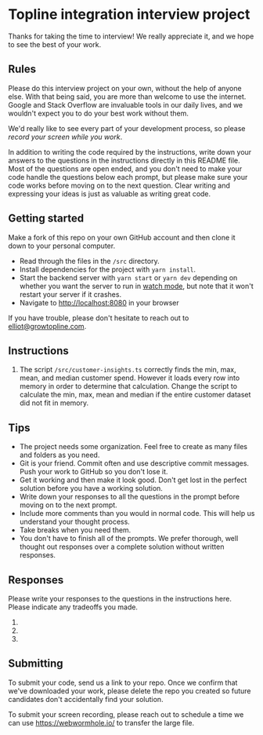 # Topline integration interview project

Thanks for taking the time to interview! We really appreciate it, and we hope to see the best of your work.

## Rules

Please do this interview project on your own, without the help of anyone else.
With that being said, you are more than welcome to use the internet.
Google and Stack Overflow are invaluable tools in our daily lives, and we wouldn't expect you to do your best work without them.

We'd really like to see every part of your development process, so please _record your screen while you work_.

In addition to writing the code required by the instructions, write down your answers to the questions in the instructions directly in this README file.
Most of the questions are open ended, and you don't need to make your code handle the questions below each prompt, but please make sure your code works before moving on to the next question.
Clear writing and expressing your ideas is just as valuable as writing great code.

## Getting started

Make a fork of this repo on your own GitHub account and then clone it down to your personal computer.

- Read through the files in the `/src` directory.
- Install dependencies for the project with `yarn install`.
- Start the backend server with `yarn start` or `yarn dev` depending on whether you want the server to run in [watch mode](https://github.com/digital-loukoum/esrun#watch-mode), but note that it won't restart your server if it crashes.
- Navigate to [http://localhost:8080](http://localhost:8080) in your browser

If you have trouble, please don't hesitate to reach out to elliot@growtopline.com.

## Instructions

1. The script `/src/customer-insights.ts` correctly finds the min, max, mean, and median customer spend. However it loads every row into memory in order to determine that calculation. Change the script to calculate the min, max, mean and median if the entire customer dataset did not fit in memory.

## Tips

- The project needs some organization. Feel free to create as many files and folders as you need.
- Git is your friend. Commit often and use descriptive commit messages. Push your work to GitHub so you don't lose it.
- Get it working and then make it look good. Don't get lost in the perfect solution before you have a working solution.
- Write down your responses to all the questions in the prompt before moving on to the next prompt.
- Include more comments than you would in normal code. This will help us understand your thought process.
- Take breaks when you need them.
- You don't have to finish all of the prompts. We prefer thorough, well thought out responses over a complete solution without written responses.

## Responses

Please write your responses to the questions in the instructions here. Please indicate any tradeoffs you made.

1.
2.
3.

## Submitting

To submit your code, send us a link to your repo.
Once we confirm that we've downloaded your work, please delete the repo you created so future candidates don't accidentally find your solution.

To submit your screen recording, please reach out to schedule a time we can use https://webwormhole.io/ to transfer the large file.
